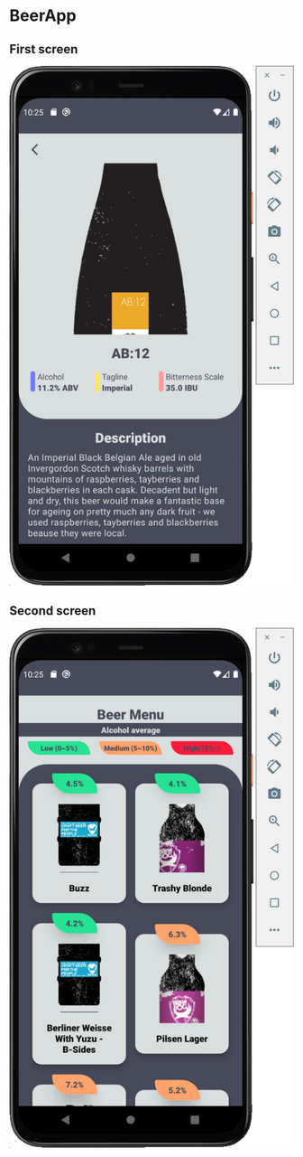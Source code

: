 # BeerApp

## First screen
<img src="https://github.com/HenriqueMachine/BeerApp/blob/master/app/src/main/res/drawable-v24/print1.png">

## Second screen
<img src="https://github.com/HenriqueMachine/BeerApp/blob/master/app/src/main/res/drawable-v24/print2.png">
